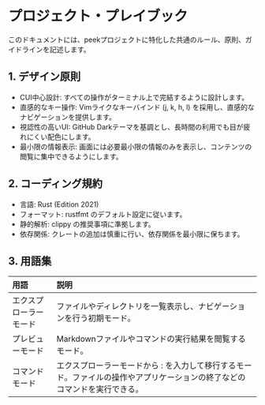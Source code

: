 # プロジェクト・プレイブック
このドキュメントには、peekプロジェクトに特化した共通のルール、原則、ガイドラインを記述します。

## 1. デザイン原則
* CUI中心設計: すべての操作がターミナル上で完結するように設計します。
* 直感的なキー操作: Vimライクなキーバインド (j, k, h, l) を採用し、直感的なナビゲーションを提供します。
* 視認性の高いUI: GitHub Darkテーマを基調とし、長時間の利用でも目が疲れにくい配色にします。
* 最小限の情報表示: 画面には必要最小限の情報のみを表示し、コンテンツの閲覧に集中できるようにします。

## 2. コーディング規約
* 言語: Rust (Edition 2021)
* フォーマット: rustfmt のデフォルト設定に従います。
* 静的解析: clippy の推奨事項に準拠します。
* 依存関係: クレートの追加は慎重に行い、依存関係を最小限に保ちます。

## 3. 用語集

|用語|説明|
|:----|:----|
|エクスプローラーモード|ファイルやディレクトリを一覧表示し、ナビゲーションを行う初期モード。|
|プレビューモード|Markdownファイルやコマンドの実行結果を閲覧するモード。|
|コマンドモード|エクスプローラーモードから : を入力して移行するモード。ファイルの操作やアプリケーションの終了などのコマンドを実行できる。|

